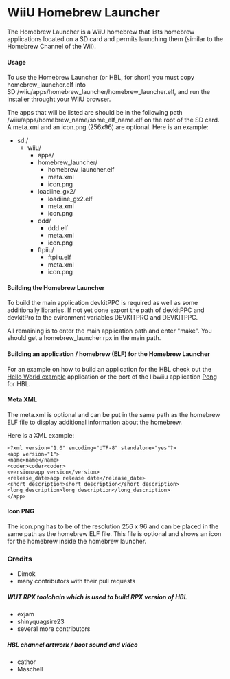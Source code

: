 # WiiU Homebrew Launcher

The Homebrew Launcher is a WiiU homebrew that lists homebrew applications located on a SD card and permits launching them (similar to the Homebrew Channel of the Wii).

#### Usage

To use the Homebrew Launcher (or HBL, for short) you must copy homebrew_launcher.elf into SD:/wiiu/apps/homebrew_launcher/homebrew_launcher.elf, and run the installer throught your WiiU browser.

The apps that will be listed are should be in the following path /wiiu/apps/homebrew_name/some_elf_name.elf on the root of the SD card. A meta.xml and an icon.png (256x96) are optional. Here is an example:

- sd:/
  - wiiu/
    - apps/
     - homebrew_launcher/
        - homebrew_launcher.elf
        - meta.xml
        - icon.png
     - loadiine_gx2/
       - loadiine_gx2.elf
       - meta.xml
       - icon.png
     - ddd/
       - ddd.elf
       - meta.xml
       - icon.png
     - ftpiiu/
       - ftpiiu.elf
       - meta.xml
       - icon.png

#### Building the Homebrew Launcher

To build the main application devkitPPC is required as well as some additionally libraries. If not yet done export the path of devkitPPC and devkitPro to the evironment variables DEVKITPRO and DEVKITPPC. 

All remaining is to enter the main application path and enter "make". You should get a homebrew_launcher.rpx in the main path.

#### Building an application / homebrew (ELF) for the Homebrew Launcher 
For an example on how to build an application for the HBL check out the [Hello World example](https://github.com/dimok789/hello_world) application or the port of the libwiiu application [Pong](https://github.com/dimok789/pong_port) for HBL.

#### Meta XML

The meta.xml is optional and can be put in the same path as the homebrew ELF file to display additional information about the homebrew.

Here is a XML example:

    <?xml version="1.0" encoding="UTF-8" standalone="yes"?>
    <app version="1">
    <name>name</name>
    <coder>coder<coder>
    <version>app version</version>
    <release_date>app release date</release_date>
    <short_description>short description</short_description> 
    <long_description>long description</long_description> 
    </app>

#### Icon PNG
The icon.png has to be of the resolution 256 x 96 and can be placed in the same path as the homebrew ELF file. This file is optional and shows an icon for the homebrew inside the homebrew launcher.

### Credits
* Dimok
* many contributors with their pull requests

##### WUT RPX toolchain which is used to build RPX version of HBL
* exjam
* shinyquagsire23
* several more contributors

##### HBL channel artwork / boot sound and video
* cathor
* Maschell

